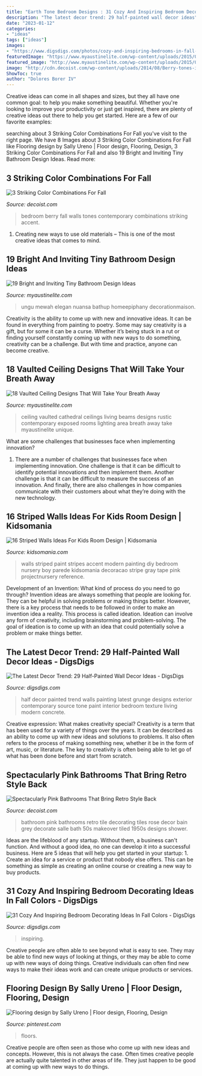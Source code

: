 ```yaml
---
title: "Earth Tone Bedroom Designs : 31 Cozy And Inspiring Bedroom Decorating Ideas In Fall Colors"
description: "The latest decor trend: 29 half-painted wall decor ideas"
date: "2023-01-12"
categories:
- "ideas"
tags: ["ideas"]
images:
- "https://www.digsdigs.com/photos/cozy-and-inspiring-bedrooms-in-fall-colors-3.jpg"
featuredImage: "https://www.myaustinelite.com/wp-content/uploads/2015/01/rustic-contemporary-vaulted-ceilings.jpg"
featured_image: "http://www.myaustinelite.com/wp-content/uploads/2015/01/tiny-bathroom-design-ideas-with-small-tub.jpg?x34469"
image: "http://cdn.decoist.com/wp-content/uploads/2014/08/Berry-tones-in-a-contemporary-bedroom.jpg"
ShowToc: true
author: "Dolores Borer IV"
---
```



Creative ideas can come in all shapes and sizes, but they all have one common goal: to help you make something beautiful. Whether you're looking to improve your productivity or just get inspired, there are plenty of creative ideas out there to help you get started. Here are a few of our favorite examples: 

	

		
searching about 3 Striking Color Combinations For Fall you've visit to the right page. We have 8 Images about 3 Striking Color Combinations For Fall like Flooring design by Sally Ureno | Floor design, Flooring, Design, 3 Striking Color Combinations For Fall and also 19 Bright and Inviting Tiny Bathroom Design Ideas. Read more:
		
    
## 3 Striking Color Combinations For Fall

<img loading=lazy src="http://cdn.decoist.com/wp-content/uploads/2014/08/Berry-tones-in-a-contemporary-bedroom.jpg" onerror="this.onerror=null;this.src='https://tse1.mm.bing.net/th?id=OIP.oRpbHGIDnID2loZu0tVvJQHaE6&amp;pid=15.1';" alt="3 Striking Color Combinations For Fall">

_Source: decoist.com_

>bedroom berry fall walls tones contemporary combinations striking accent. 

	

1. Creating new ways to use old materials – This is one of the most creative ideas that comes to mind.

    
## 19 Bright And Inviting Tiny Bathroom Design Ideas

<img loading=lazy src="http://www.myaustinelite.com/wp-content/uploads/2015/01/tiny-bathroom-design-ideas-with-small-tub.jpg?x34469" onerror="this.onerror=null;this.src='https://tse2.mm.bing.net/th?id=OIP.oSCuUIcaqky0XPz4zVyIMgHaJ3&amp;pid=15.1';" alt="19 Bright and Inviting Tiny Bathroom Design Ideas">

_Source: myaustinelite.com_

>ungu mewah elegan nuansa bathup homeepiphany decorationmaison. 

	

Creativity is the ability to come up with new and innovative ideas. It can be found in everything from painting to poetry. Some may say creativity is a gift, but for some it can be a curse. Whether it’s being stuck in a rut or finding yourself constantly coming up with new ways to do something, creativity can be a challenge. But with time and practice, anyone can become creative.

    
## 18 Vaulted Ceiling Designs That Will Take Your Breath Away

<img loading=lazy src="https://www.myaustinelite.com/wp-content/uploads/2015/01/rustic-contemporary-vaulted-ceilings.jpg" onerror="this.onerror=null;this.src='https://tse1.mm.bing.net/th?id=OIP.DzIzDuw_QFpCxFWX2dHq6QHaE8&amp;pid=15.1';" alt="18 Vaulted Ceiling Designs That Will Take Your Breath Away">

_Source: myaustinelite.com_

>ceiling vaulted cathedral ceilings living beams designs rustic contemporary exposed rooms lighting area breath away take myaustinelite unique. 

	

What are some challenges that businesses face when implementing innovation?
1. There are a number of challenges that businesses face when implementing innovation. One challenge is that it can be difficult to identify potential innovations and then implement them. Another challenge is that it can be difficult to measure the success of an innovation. And finally, there are also challenges in how companies communicate with their customers about what they’re doing with the new technology.

    
## 16 Striped Walls Ideas For Kids Room Design | Kidsomania

<img loading=lazy src="http://www.kidsomania.com/photos/Modern-Kids-Room-Design-11.jpg" onerror="this.onerror=null;this.src='https://tse4.mm.bing.net/th?id=OIP.rz2QSjwcRq3a20X2w4BGfgHaK2&amp;pid=15.1';" alt="16 Striped Walls Ideas For Kids Room Design | Kidsomania">

_Source: kidsomania.com_

>walls striped paint stripes accent modern painting diy bedroom nursery boy parede kidsomania decoracao stripe gray tape pink projectnursery reference. 

	

Development of an Invention: What kind of process do you need to go through?
Invention ideas are always something that people are looking for. They can be helpful in solving problems or making things better. However, there is a key process that needs to be followed in order to make an invention idea a reality. This process is called ideation. Ideation can involve any form of creativity, including brainstorming and problem-solving. The goal of ideation is to come up with an idea that could potentially solve a problem or make things better.

    
## The Latest Decor Trend: 29 Half-Painted Wall Decor Ideas - DigsDigs

<img loading=lazy src="http://www.digsdigs.com/photos/half-painted-wall-decor-ideas-29.jpg" onerror="this.onerror=null;this.src='https://tse4.mm.bing.net/th?id=OIP.dMddLU9izwGpBEnFDNegKwAAAA&amp;pid=15.1';" alt="The Latest Decor Trend: 29 Half-Painted Wall Decor Ideas - DigsDigs">

_Source: digsdigs.com_

>half decor painted trend walls painting latest grunge designs exterior contemporary source tone paint interior bedroom texture living modern concrete. 

	

Creative expression: What makes creativity special?
Creativity is a term that has been used for a variety of things over the years. It can be described as an ability to come up with new ideas and solutions to problems. It also often refers to the process of making something new, whether it be in the form of art, music, or literature. The key to creativity is often being able to let go of what has been done before and start from scratch.

    
## Spectacularly Pink Bathrooms That Bring Retro Style Back

<img loading=lazy src="http://cdn.decoist.com/wp-content/uploads/2015/08/Super-retro-pink-and-black-bathroom.jpg" onerror="this.onerror=null;this.src='https://tse3.mm.bing.net/th?id=OIP.ztI_jC5yylCQiT3W90qBVQHaLH&amp;pid=15.1';" alt="Spectacularly Pink Bathrooms That Bring Retro Style Back">

_Source: decoist.com_

>bathroom pink bathrooms retro tile decorating tiles rose decor bain grey decorate salle bath 50s makeover tiled 1950s designs shower. 

	

Ideas are the lifeblood of any startup. Without them, a business can't function. And without a good idea, no one can develop it into a successful business. Here are 5 ideas that will help you get started in your startup: 1. Create an idea for a service or product that nobody else offers. This can be something as simple as creating an online course or creating a new way to buy products. 
    
## 31 Cozy And Inspiring Bedroom Decorating Ideas In Fall Colors - DigsDigs

<img loading=lazy src="https://www.digsdigs.com/photos/cozy-and-inspiring-bedrooms-in-fall-colors-3.jpg" onerror="this.onerror=null;this.src='https://tse1.mm.bing.net/th?id=OIP.q4y3uLWGZNbzNnbIN3m4PwHaLK&amp;pid=15.1';" alt="31 Cozy And Inspiring Bedroom Decorating Ideas In Fall Colors - DigsDigs">

_Source: digsdigs.com_

>inspiring. 

	

Creative people are often able to see beyond what is easy to see. They may be able to find new ways of looking at things, or they may be able to come up with new ways of doing things. Creative individuals can often find new ways to make their ideas work and can create unique products or services.

    
## Flooring Design By Sally Ureno | Floor Design, Flooring, Design

<img loading=lazy src="https://i.pinimg.com/736x/9f/8c/77/9f8c77ae49f0e92010e4bb85322f589e--flooring-design.jpg" onerror="this.onerror=null;this.src='https://tse4.mm.bing.net/th?id=OIP.7j3vL7uXAd6lZABJqj04oQHaJ3&amp;pid=15.1';" alt="Flooring design by Sally Ureno | Floor design, Flooring, Design">

_Source: pinterest.com_

>floors. 

	

Creative people are often seen as those who come up with new ideas and concepts. However, this is not always the case. Often times creative people are actually quite talented in other areas of life. They just happen to be good at coming up with new ways to do things.

